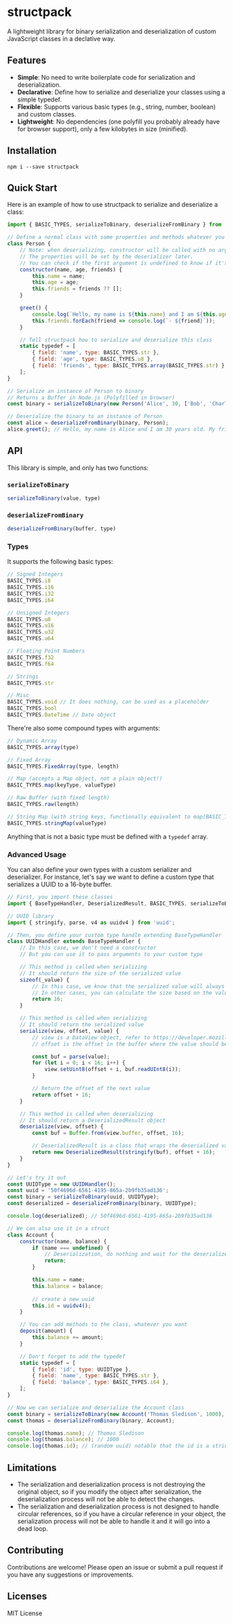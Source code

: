 # structpack

A lightweight library for binary serialization and deserialization of custom JavaScript classes in a declative way.

## Features

- **Simple**: No need to write boilerplate code for serialization and deserialization.
- **Declarative**: Define how to serialize and deserialize your classes using a simple typedef.
- **Flexible**: Supports various basic types (e.g., string, number, boolean) and custom classes.
- **Lightweight**: No dependencies (one polyfill you probably already have for browser support), only a few kilobytes in size (minified).

## Installation

```
npm i --save structpack
```

## Quick Start

Here is an example of how to use structpack to serialize and deserialize a class:

```js
import { BASIC_TYPES, serializeToBinary, deserializeFromBinary } from 'structpack';

// Define a normal class with some properties and methods whatever you want
class Person {
	// Note: when deserializing, constructor will be called with no arguments.
	// The properties will be set by the deserializer later.
	// You can check if the first argument is undefined to know if it's a deserialization.
	constructor(name, age, friends) {  
		this.name = name;
		this.age = age;
		this.friends = friends ?? [];
	}

	greet() {
		console.log(`Hello, my name is ${this.name} and I am ${this.age} years old. My friends are:`);
		this.friends.forEach(friend => console.log(`- ${friend}`));
	}

	// Tell structpack how to serialize and deserialize this class
	static typedef = [
		{ field: 'name', type: BASIC_TYPES.str },
		{ field: 'age', type: BASIC_TYPES.u8 },
		{ field: 'friends', type: BASIC_TYPES.array(BASIC_TYPES.str) },
	];
}

// Serialize an instance of Person to binary
// Returns a Buffer in Node.js (Polyfilled in browser)
const binary = serializeToBinary(new Person('Alice', 30, ['Bob', 'Charlie']), Person);

// Deserialize the binary to an instance of Person
const alice = deserializeFromBinary(binary, Person);
alice.greet(); // Hello, my name is Alice and I am 30 years old. My friends are: - Bob - Charlie
```

## API

This library is simple, and only has two functions:

### `serializeToBinary`

```js
serializeToBinary(value, type)
```

### `deserializeFromBinary`

```js
deserializeFromBinary(buffer, type)
```

### Types

It supports the following basic types:

```js
// Signed Integers
BASIC_TYPES.i8
BASIC_TYPES.i16
BASIC_TYPES.i32
BASIC_TYPES.i64

// Unsigned Integers
BASIC_TYPES.u8
BASIC_TYPES.u16
BASIC_TYPES.u32
BASIC_TYPES.u64

// Floating Point Numbers
BASIC_TYPES.f32
BASIC_TYPES.f64

// Strings
BASIC_TYPES.str

// Misc
BASIC_TYPES.void // It does nothing, can be used as a placeholder
BASIC_TYPES.bool
BASIC_TYPES.DateTime // Date object
```

There're also some compound types with arguments:

```js
// Dynamic Array
BASIC_TYPES.array(type)

// Fixed Array
BASIC_TYPES.FixedArray(type, length)

// Map (accepts a Map object, not a plain object!)
BASIC_TYPES.map(keyType, valueType)

// Raw Buffer (with fixed length)
BASIC_TYPES.raw(length)

// String Map (with string keys, functionally equivalent to map(BASIC_TYPES.str, valueType), but can be slightly faster)
BASIC_TYPES.stringMap(valueType)
```

Anything that is not a basic type must be defined with a `typedef` array.

### Advanced Usage

You can also define your own types with a custom serializer and deserializer. For instance, let's say we want to define a custom type that serializes a UUID to a 16-byte buffer.

```js
// First, you import these classes
import { BaseTypeHandler, DeserializedResult, BASIC_TYPES, serializeToBinary, deserializeFromBinary } from 'structpack';

// UUID library
import { stringify, parse, v4 as uuidv4 } from 'uuid';

// Then, you define your custom type handle extending BaseTypeHandler
class UUIDHandler extends BaseTypeHandler {
	// In this case, we don't need a constructor
	// But you can use it to pass arguments to your custom type

	// This method is called when serializing
	// It should return the size of the serialized value
	sizeof(_value) {
		// In this case, we know that the serialized value will always be 16 bytes
		// In other cases, you can calculate the size based on the value
		return 16;
	}

	// This method is called when serializing
	// It should return the serialized value
	serialize(view, offset, value) {
		// view is a DataView object, refer to https://developer.mozilla.org/en-US/docs/Web/JavaScript/Reference/Global_Objects/DataView
		// offset is the offset in the buffer where the value should be serialized

		const buf = parse(value);
		for (let i = 0; i < 16; i++) {
			view.setUint8(offset + i, buf.readUInt8(i));
		}

		// Return the offset of the next value
		return offset + 16;
	}

	// This method is called when deserializing
	// It should return a DeserializedResult object
	deserialize(view, offset) {
		const buf = Buffer.from(view.buffer, offset, 16);

		// DeserializedResult is a class that wraps the deserialized value and the offset of the next value
		return new DeserializedResult(stringify(buf), offset + 16);
	}
}

// Let's try it out
const UUIDType = new UUIDHandler();
const uuid = '50f4696d-6561-4195-865a-2b9fb35ad136';
const binary = serializeToBinary(uuid, UUIDType);
const deserialized = deserializeFromBinary(binary, UUIDType);

console.log(deserialized); // 50f4696d-6561-4195-865a-2b9fb35ad136

// We can also use it in a struct
class Account {
	constructor(name, balance) {
		if (name === undefined) {
			// Deserialization, do nothing and wait for the deserializer to fill the properties
			return;
		}

		this.name = name;
		this.balance = balance;
		
		// create a new uuid
		this.id = uuidv4();
	}

	// You can add methods to the class, whatever you want
	deposit(amount) {
		this.balance += amount;
	}

	// Don't forget to add the typedef
	static typedef = [
		{ field: 'id', type: UUIDType },
		{ field: 'name', type: BASIC_TYPES.str },
		{ field: 'balance', type: BASIC_TYPES.i64 },
	];
}

// Now we can serialize and deserialize the Account class
const binary = serializeToBinary(new Account('Thomas Sledison', 1000), Account);
const thomas = deserializeFromBinary(binary, Account);

console.log(thomas.name); // Thomas Sledison
console.log(thomas.balance); // 1000
console.log(thomas.id); // (random uuid) notable that the id is a string but not a buffer
```

## Limitations

- The serialization and deserialization process is not destroying the original object, so if you modify the object after serialization, the deserialization process will not be able to detect the changes.
- The serialization and deserialization process is not designed to handle circular references, so if you have a circular reference in your object, the serialization process will not be able to handle it and it will go into a dead loop.

## Contributing

Contributions are welcome! Please open an issue or submit a pull request if you have any suggestions or improvements.

## Licenses

MIT License
